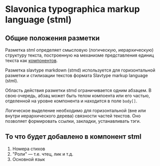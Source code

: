 # Slavonica typographica markup language (stml)

## Общие положения разметки

Разметка stml определяет смысловую (логическую, иерархическую) структуру текста, построенную на механизме представления единиц текста как [компонентов](component.md).

Разметка slavtype markdown (stmd) используется для горизонтальной разметки и стилизации текстов формата Slavtype markup language (stml).

Область действия разметки stmd ограничивается одним абзацем. В свою очередь, абзац может быть телом компоента или его частью, отделенной на уровне компонента и находится в поле `body[]`.

Логическое выделение необходимо для горизонтальной (вне или внутри иерархического дерева) связности частей текстов. Оно позволяет формировать ссылки, закладки, устанавливать тэги.

## То что будет добавлено в компонент stml

1) Номера стихов
2) "Роли" — т.е. чтец, лик и т.д.
3) Основной язык
